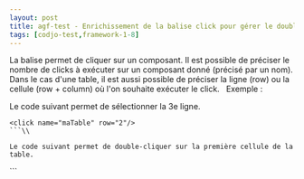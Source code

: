 ```yaml
---
layout: post
title: agf-test - Enrichissement de la balise click pour gérer le double-click
tags: [codjo-test,framework-1-8]
---
```

La balise <click> permet de cliquer sur un composant. Il est possible de préciser le nombre de clicks à exécuter sur un composant donné (précisé par un nom). Dans le cas d'une table, il est aussi possible de préciser la ligne (row) ou la cellule (row + column) où l'on souhaite exécuter le click.
&nbsp;
Exemple :

Le code suivant permet de sélectionner la 3e ligne.
```
<click name="maTable" row="2"/>
```\\

Le code suivant permet de double-cliquer sur la première cellule de la table.
```
<click name="maTable" row="0" column="0" count="2"/>
```